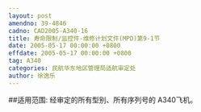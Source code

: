 ```yaml
---
layout: post
amendno: 39-4846
cadno: CAD2005-A340-16
title: 寿命限制/监控件-维修计划文件(MPD)第9-1节
date: 2005-05-17 00:00:00 +0800
effdate: 2005-05-17 00:00:00 +0800
tag: A340
categories: 民航华东地区管理局适航审定处
author: 徐逸乐
---
```


##适用范围:
经审定的所有型别、所有序列号的 A340飞机。

